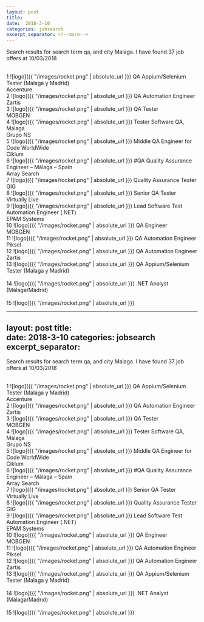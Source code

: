 ```yaml
---
layout: post
title:  
date:  2018-3-10 
categories: jobsearch 
excerpt_separator: <!--more-->
---
```

 Search results for search term qa, and city Malaga. I have found  37 job offers at 10/03/2018
<!--more-->
<br>
1
![logo]({{ "/images/rocket.png" | absolute_url }})
QA Appium/Selenium Tester (Malaga y Madrid)
<br>
Accenture
<br>
2
![logo]({{ "/images/rocket.png" | absolute_url }})
QA Automation Engineer
<br>
Zartis
<br>
3
![logo]({{ "/images/rocket.png" | absolute_url }})
QA Tester
<br>
MOBGEN
<br>
4
![logo]({{ "/images/rocket.png" | absolute_url }})
Tester Software QA, Málaga
<br>
Grupo NS
<br>
5
![logo]({{ "/images/rocket.png" | absolute_url }})
Middle QA Engineer for Code WorldWide
<br>
Ciklum
<br>
6
![logo]({{ "/images/rocket.png" | absolute_url }})
#QA Quality Assurance Engineer – Málaga – Spain
<br>
Array Search
<br>
7
![logo]({{ "/images/rocket.png" | absolute_url }})
Quality Assurance Tester
<br>
GIG
<br>
8
![logo]({{ "/images/rocket.png" | absolute_url }})
Senior QA Tester
<br>
Virtually Live
<br>
9
![logo]({{ "/images/rocket.png" | absolute_url }})
Lead Software Test Automation Engineer (.NET)
<br>
EPAM Systems
<br>
10
![logo]({{ "/images/rocket.png" | absolute_url }})
QA Engineer
<br>
MOBGEN
<br>
11
![logo]({{ "/images/rocket.png" | absolute_url }})
QA Automation Engineer
<br>
Piksel
<br>
12
![logo]({{ "/images/rocket.png" | absolute_url }})
QA Automation Engineer
<br>
Zartis
<br>
13
![logo]({{ "/images/rocket.png" | absolute_url }})
QA Appium/Selenium Tester (Malaga y Madrid)
<br>

<br>
14
![logo]({{ "/images/rocket.png" | absolute_url }})
.NET Analyst (Málaga/Mádrid)
<br>

<br>
15
![logo]({{ "/images/rocket.png" | absolute_url }})

<br>

---
layout: post
title:  
date:  2018-3-10 
categories: jobsearch 
excerpt_separator: <!--more-->
---
 Search results for search term qa, and city Malaga. I have found  37 job offers at 10/03/2018
<!--more-->
<br>
1
![logo]({{ "/images/rocket.png" | absolute_url }})
QA Appium/Selenium Tester (Malaga y Madrid)
<br>
Accenture
<br>
2
![logo]({{ "/images/rocket.png" | absolute_url }})
QA Automation Engineer
<br>
Zartis
<br>
3
![logo]({{ "/images/rocket.png" | absolute_url }})
QA Tester
<br>
MOBGEN
<br>
4
![logo]({{ "/images/rocket.png" | absolute_url }})
Tester Software QA, Málaga
<br>
Grupo NS
<br>
5
![logo]({{ "/images/rocket.png" | absolute_url }})
Middle QA Engineer for Code WorldWide
<br>
Ciklum
<br>
6
![logo]({{ "/images/rocket.png" | absolute_url }})
#QA Quality Assurance Engineer – Málaga – Spain
<br>
Array Search
<br>
7
![logo]({{ "/images/rocket.png" | absolute_url }})
Senior QA Tester
<br>
Virtually Live
<br>
8
![logo]({{ "/images/rocket.png" | absolute_url }})
Quality Assurance Tester
<br>
GIG
<br>
9
![logo]({{ "/images/rocket.png" | absolute_url }})
Lead Software Test Automation Engineer (.NET)
<br>
EPAM Systems
<br>
10
![logo]({{ "/images/rocket.png" | absolute_url }})
QA Engineer
<br>
MOBGEN
<br>
11
![logo]({{ "/images/rocket.png" | absolute_url }})
QA Automation Engineer
<br>
Piksel
<br>
12
![logo]({{ "/images/rocket.png" | absolute_url }})
QA Automation Engineer
<br>
Zartis
<br>
13
![logo]({{ "/images/rocket.png" | absolute_url }})
QA Appium/Selenium Tester (Malaga y Madrid)
<br>

<br>
14
![logo]({{ "/images/rocket.png" | absolute_url }})
.NET Analyst (Málaga/Mádrid)
<br>

<br>
15
![logo]({{ "/images/rocket.png" | absolute_url }})

<br>

